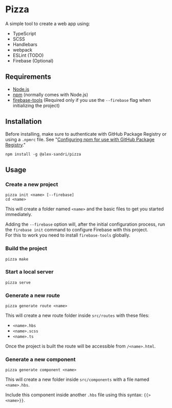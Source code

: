 # Pizza

A simple tool to create a web app using:
 - TypeScript
 - SCSS
 - Handlebars
 - webpack
 - ESLint (TODO)
 - Firebase (Optional)

## Requirements

 - [Node.js](https://nodejs.org/)
 - [npm](https://www.npmjs.com/) (normally comes with Node.js)
 - [firebase-tools](https://github.com/firebase/firebase-tools) (Required only if you use the `--firebase` flag when initializing the project)


## Installation

Before installing, make sure to authenticate with GitHub Package Registry or using a `.npmrc` file. See "[Configuring npm for use with GitHub Package Registry](https://help.github.com/en/articles/configuring-npm-for-use-with-github-package-registry#authenticating-to-github-package-registry)."

`npm install -g @alex-sandri/pizza`

## Usage

### Create a new project

```
pizza init <name> [--firebase]
cd <name>
```

This will create a folder named `<name>` and the basic files to get you started immediately.

Adding the `--firebase` option will, after the initial configuration process, run the `firebase init` command to configure Firebase with this project.  
For this to work you need to install `firebase-tools` globally.

### Build the project

`pizza make`

### Start a local server

`pizza serve`

### Generate a new route

`pizza generate route <name>`

This will create a new route folder inside `src/routes` with these files:
 - `<name>.hbs`
 - `<name>.scss`
 - `<name>.ts`

Once the project is built the route will be accessible from `/<name>.html`.

### Generate a new component

`pizza generate component <name>`

This will create a new folder inside `src/components` with a file named `<name>.hbs`.

Include this component inside another `.hbs` file using this syntax: `{{> <name>}}`.